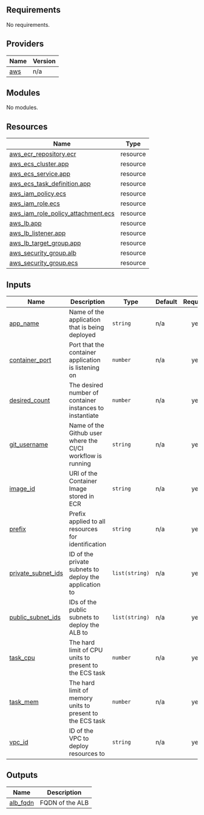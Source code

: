 <!-- BEGIN_TF_DOCS -->
## Requirements

No requirements.

## Providers

| Name | Version |
|------|---------|
| <a name="provider_aws"></a> [aws](#provider\_aws) | n/a |

## Modules

No modules.

## Resources

| Name | Type |
|------|------|
| [aws_ecr_repository.ecr](https://registry.terraform.io/providers/hashicorp/aws/latest/docs/resources/ecr_repository) | resource |
| [aws_ecs_cluster.app](https://registry.terraform.io/providers/hashicorp/aws/latest/docs/resources/ecs_cluster) | resource |
| [aws_ecs_service.app](https://registry.terraform.io/providers/hashicorp/aws/latest/docs/resources/ecs_service) | resource |
| [aws_ecs_task_definition.app](https://registry.terraform.io/providers/hashicorp/aws/latest/docs/resources/ecs_task_definition) | resource |
| [aws_iam_policy.ecs](https://registry.terraform.io/providers/hashicorp/aws/latest/docs/resources/iam_policy) | resource |
| [aws_iam_role.ecs](https://registry.terraform.io/providers/hashicorp/aws/latest/docs/resources/iam_role) | resource |
| [aws_iam_role_policy_attachment.ecs](https://registry.terraform.io/providers/hashicorp/aws/latest/docs/resources/iam_role_policy_attachment) | resource |
| [aws_lb.app](https://registry.terraform.io/providers/hashicorp/aws/latest/docs/resources/lb) | resource |
| [aws_lb_listener.app](https://registry.terraform.io/providers/hashicorp/aws/latest/docs/resources/lb_listener) | resource |
| [aws_lb_target_group.app](https://registry.terraform.io/providers/hashicorp/aws/latest/docs/resources/lb_target_group) | resource |
| [aws_security_group.alb](https://registry.terraform.io/providers/hashicorp/aws/latest/docs/resources/security_group) | resource |
| [aws_security_group.ecs](https://registry.terraform.io/providers/hashicorp/aws/latest/docs/resources/security_group) | resource |

## Inputs

| Name | Description | Type | Default | Required |
|------|-------------|------|---------|:--------:|
| <a name="input_app_name"></a> [app\_name](#input\_app\_name) | Name of the application that is being deployed | `string` | n/a | yes |
| <a name="input_container_port"></a> [container\_port](#input\_container\_port) | Port that the container application is listening on | `number` | n/a | yes |
| <a name="input_desired_count"></a> [desired\_count](#input\_desired\_count) | The desired number of container instances to instantiate | `number` | n/a | yes |
| <a name="input_git_username"></a> [git\_username](#input\_git\_username) | Name of the Github user where the CI/CI workflow is running | `string` | n/a | yes |
| <a name="input_image_id"></a> [image\_id](#input\_image\_id) | URI of the Container Image stored in ECR | `string` | n/a | yes |
| <a name="input_prefix"></a> [prefix](#input\_prefix) | Prefix applied to all resources for identification | `string` | n/a | yes |
| <a name="input_private_subnet_ids"></a> [private\_subnet\_ids](#input\_private\_subnet\_ids) | ID of the private subnets to deploy the application to | `list(string)` | n/a | yes |
| <a name="input_public_subnet_ids"></a> [public\_subnet\_ids](#input\_public\_subnet\_ids) | IDs of the public subnets to deploy the ALB to | `list(string)` | n/a | yes |
| <a name="input_task_cpu"></a> [task\_cpu](#input\_task\_cpu) | The hard limit of CPU units to present to the ECS task | `number` | n/a | yes |
| <a name="input_task_mem"></a> [task\_mem](#input\_task\_mem) | The hard limit of memory units to present to the ECS task | `number` | n/a | yes |
| <a name="input_vpc_id"></a> [vpc\_id](#input\_vpc\_id) | ID of the VPC to deploy resources to | `string` | n/a | yes |

## Outputs

| Name | Description |
|------|-------------|
| <a name="output_alb_fqdn"></a> [alb\_fqdn](#output\_alb\_fqdn) | FQDN of the ALB |
<!-- END_TF_DOCS -->